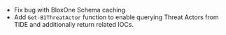 - Fix bug with BloxOne Schema caching
- Add `Get-B1ThreatActor` function to enable querying Threat Actors from TIDE and additionally return related IOCs.